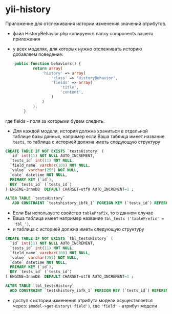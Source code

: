 yii-history
===========
Приложение для отслеживания истории изменения значений атрибутов.

- файл HistoryBehavior.php копируем в папку components вашего приложения

- у всех моделях, для которых нужно отслеживать историю добавляем поведение:
```php
	public function behaviors() {  
            return array(  
                'history' => array(
                    'class' => 'HistoryBehavior',
                    'fields' => array(
                        'title',
                        'content',
                    )
                )
            );  
        } 
``` 
где fields - поля за которыми будем следить.

- Для каждой модели, история должна храниться в отдельной таблице базы данных, 
 например если Ваша таблица имеет название `tests`, 
 то таблица с историей должна иметь следующую структуру
```sql
CREATE TABLE IF NOT EXISTS `testsHistory` (
  `id` int(11) NOT NULL AUTO_INCREMENT,
  `tests_id` int(11) NOT NULL,
  `field_name` varchar(100) NOT NULL,
  `value` varchar(255) NOT NULL,
  `date` datetime NOT NULL,
  PRIMARY KEY (`id`),
  KEY `tests_id` (`tests_id`)
) ENGINE=InnoDB  DEFAULT CHARSET=utf8 AUTO_INCREMENT=1 ; 

ALTER TABLE `testsHistory`
   ADD CONSTRAINT `testshistory_ibfk_1` FOREIGN KEY (`tests_id`) REFERENCES `tests` (`id`) ON DELETE CASCADE ON UPDATE CASCADE;
```
 * Если Вы используете свойство `tablePrefix`, то в данном случае
 * Ваша таблица имеет например название `tbl_tests ('tablePrefix' = 'tbl_')`,
 * и таблица с историей должна иметь следующую структуру
```sql
CREATE TABLE IF NOT EXISTS `tbl_testsHistory` (
  `id` int(11) NOT NULL AUTO_INCREMENT,
  `tests_id` int(11) NOT NULL,
  `field_name` varchar(100) NOT NULL,
  `value` varchar(255) NOT NULL,
  `date` datetime NOT NULL,
  PRIMARY KEY (`id`),
  KEY `tests_id` (`tests_id`)
) ENGINE=InnoDB  DEFAULT CHARSET=utf8 AUTO_INCREMENT=1 ; 

ALTER TABLE `tbl_testsHistory`
  ADD CONSTRAINT `testshistory_ibfk_1` FOREIGN KEY (`tests_id`) REFERENCES `tbl_tests` (`id`) ON DELETE CASCADE ON UPDATE CASCADE;
```
- доступ к истории изменения атрибута модели осуществляется через: `$model->getHistory('field')`, где `'field'` - атрибут модели
